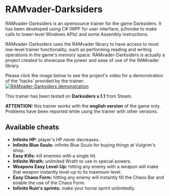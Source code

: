 # RAMvader-Darksiders
RAMvader-Darksiders is an opensource trainer for the game Darksiders. It has been developed using C# (WPF for user interface, p/Invoke to make calls to lower-level Windows APIs) and some Assembly instructions.

RAMvader-Darksiders uses the RAMvader library to have access to most low-level trainer functionality, such as performing reading and writing operations in the game's memory space. RAMvader-Darksiders is actually a project created to showcase the power and ease of use of the RAMvader library.

Please click the image below to see the project's video for a demonstration of the 'hacks' provided by the trainer:<br />
[![RAMvader-Darksiders demonstration](https://vinicius-ras.github.io/ramvader-darksiders/VideoScreenshot.jpg)](https://youtu.be/DJScDTkPyLs "RAMvader-Darksiders demonstration")

This trainer has been tested on **Darksiders v.1.1** from Steam.

**ATTENTION:** this trainer works with the **english version** of the game only. Problems have been reported while using the trainer with other versions.

## Available cheats ##
* **Infinite HP:** player's HP never decreases.
* **Infinite Blue Souls:** infinite Blue Souls for buying things at Vulgrim's shop.
* **Easy Kills:** kill enemies with a single hit.
* **Infinite Wrath:** unlimited Wrath to use in special powers.
* **Weapons Easy Level-Up:** hitting any enemy with a weapon will make that weapon instantly level-up to its maximum level.
* **Easy Chaos Form:** hitting any enemy will instantly fill the Chaos Bar and enable the use of the Chaos Form.
* **Infinite Ruin's sprints:** make your horse sprint unlimitedly.
